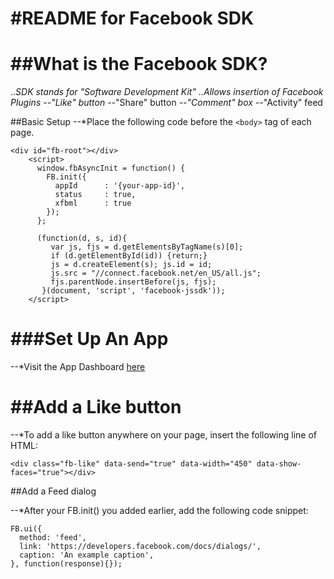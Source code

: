 #README for Facebook SDK
========================
##What is the Facebook SDK?
===========================
..*SDK stands for "Software Development Kit"
..*Allows insertion of Facebook Plugins
    --*"Like" button
    --*"Share" button
    --*"Comment" box
    --*"Activity" feed

##Basic Setup
--*Place the following code before the `<body>` tag of each page.
```
<div id="fb-root"></div>
    <script>
      window.fbAsyncInit = function() {
        FB.init({
          appId      : '{your-app-id}',
          status     : true,
          xfbml      : true
        });
      };

      (function(d, s, id){
         var js, fjs = d.getElementsByTagName(s)[0];
         if (d.getElementById(id)) {return;}
         js = d.createElement(s); js.id = id;
         js.src = "//connect.facebook.net/en_US/all.js";
         fjs.parentNode.insertBefore(js, fjs);
       }(document, 'script', 'facebook-jssdk'));
    </script>
```

###Set Up An App
================
--*Visit the App Dashboard [here](https://developers.facebook.com/apps "App Dashboard")

##Add a Like button
===================
--*To add a like button anywhere on your page, insert the following line of HTML:

`<div class="fb-like" data-send="true" data-width="450" data-show-faces="true"></div>`

##Add a Feed dialog

--*After your FB.init() you added earlier, add the following code snippet:

```
FB.ui({
  method: 'feed',
  link: 'https://developers.facebook.com/docs/dialogs/',
  caption: 'An example caption',
}, function(response){});
```


